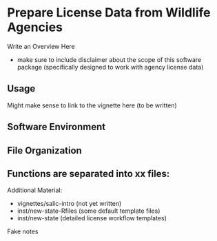 
# Prepare License Data from Wildlife Agencies
Write an Overview Here
- make sure to include disclaimer about the scope of this software package (specifically designed to work with agency license data)

## Usage
Might make sense to link to the vignette here (to be written)

## Software Environment

## File Organization
Functions are separated into xx files:
- 
Additional Material:
- vignettes/salic-intro (not yet written)
- inst/new-state-Rfiles (some default template files)
- inst/new-state (detailed license workflow templates)

Fake notes